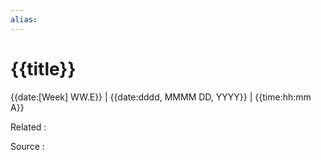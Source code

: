 ```yaml
---
alias:
---
```

# {{title}}

{{date:[Week] WW.E}} | {{date:dddd, MMMM DD, YYYY}} | {{time:hh:mm A}}

Related : 

Source : 
